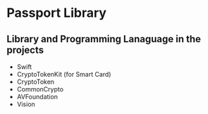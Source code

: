 # Passport Library

## Library and Programming Lanaguage in the projects 
- Swift
- CryptoTokenKit (for Smart Card)
- CryptoToken
- CommonCrypto
- AVFoundation
- Vision

